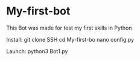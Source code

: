 # My-first-bot
This Bot was made for test my first skills in Python


Install: 
  git clone SSH
  cd My-first-bo
  nano config.py
  

Launch:
  python3 Bot1.py 
